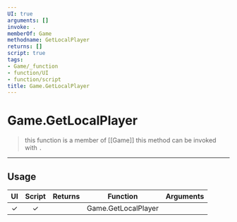 ```yaml
---
UI: true
arguments: []
invoke: .
memberOf: Game
methodname: GetLocalPlayer
returns: []
script: true
tags:
- Game/_function
- function/UI
- function/script
title: Game.GetLocalPlayer
---
```

# Game.GetLocalPlayer
> this function is a member of [[Game]]
> this method can be invoked with `.`
-----
## Usage
|  UI | Script | Returns | Function | Arguments |
|:---:|:------:|-------:|:--------:|:---------|
|✓|✓||Game.GetLocalPlayer||
